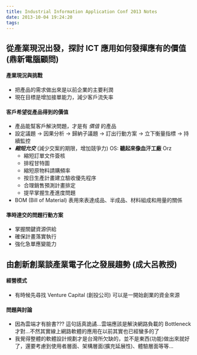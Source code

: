 ```yaml
---
title: Industrial Information Application Conf 2013 Notes
date: 2013-10-04 19:24:20
tags:
---
```

## 從產業現況出發，探討 ICT 應用如何發揮應有的價值 (鼎新電腦顧問)

#### 產業現況與挑戰

- 把產品的需求做出來是以前企業的主要利潤
- 現在目標是增加接單能力，減少客戶流失率

#### 客戶希望從產品得到的價值

- 產品能幫客戶解決問題，才是有 *價值* 的產品
- 設定議題 -> 因果分析 -> 歸納子議題 -> 訂出行動方案 -> 立下衡量指標 -> 持續監控
- ***縮短允交*** (減少交案的期限，增加競爭力) OS: **聽起來像血汗工廠** Orz
	-	縮短訂單文件簽核
  - 排程甘特圖
  - 縮短原物料請購頻率
  - 按日生產計畫建立驗收優先程序
  - 合理銷售預測計畫排定
  - 提早掌握生產進度問題
- BOM (Bill of Material) 表用來表達成品、半成品、材料組成和用量的關係

#### 準時達交的問題行動方案

- 掌握關鍵資源供給
- 確保計畫落實執行
- 強化急單應變能力


## 由創新創業談產業電子化之發展趨勢 (成大呂教授)

#### 經營模式

- 有時候先尋找 Venture Capital (創投公司) 可以是一開始創業的資金來源

#### 問題與討論

- 因為雲端才有臉書??? 這句話真詭譎...雲端應該是解決網路負載的 Bottleneck 才對...不然其實線上網路軟體的應用在以前其實也已經蠻多的了
- 我覺得整體的軟體設計規劃才是台灣所欠缺的，並不是東西(功能)做出來就好了，還要考慮到使用者層面、架構層面(擴充延展性)、體驗層面等等...
